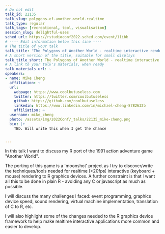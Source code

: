 ```yaml
---
# Do not edit
talk_id: 22135
talk_slug: polygons-of-another-world-realtime
talk_type: regular
talk_tags: [recreational, tool, visualisation]
session_slug: delightful-uses
sched_url: https://rstudioconf2022.sched.com/event/11ibb
# ---- Edit information below this line ----
# The title of your talk
talk_title: "The Polygons of Another World - realtime interactive rendering in R"
# A short version of the title, suitable for small displays
talk_title_short: The Polygons of Another World - realtime interactive rendering in R
# A link to your talk's materials, when ready
talk_materials_url: ~
speakers:
- name: Mike Cheng
  affiliation: ~
  url:
    webpage: https://www.coolbutuseless.com
    twitter: https://twitter.com/coolbutuseless
    github: https://github.com/coolbutuseless
    linkedin: https://www.linkedin.com/in/michael-cheng-8782632b
    affiliation: ~
  username: mike_cheng
  photo: /assets/img/2022Conf/_talks/22135_mike-cheng.png
  bio: |+
    TBD. Will write this when I get the chance


---
```


<!-- ABSTRACT ----
Please write abstract below. You may use simple markdown (links, code style, bold, italics)
-->

In this talk I want to discuss my R port of the 1991 action adventure game
"Another World".

The porting of this game is a 'moonshot' project as I try to discover/write the
techniques/tools needed for realtime (>20fps) interactive (keyboard + mouse)
rendering to R graphics devices. A further constraint is that I want all this to
be done in plain R - avoiding any C or javascript as much as possible.

I will discuss the many challenges I faced: event programming, graphics device
speed, sound rendering, virtual machine implementation, translation of C to R,
etc.

I will also highlight some of the changes needed to the R graphics device
framework to help make realtime interactive applications more common and easier
to develop.
